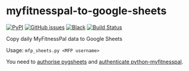 # myfitnesspal-to-google-sheets

[![PyPI](https://img.shields.io/pypi/v/mfp2sheets.svg)](https://pypi.org/project/mfp2sheets/)
[![GitHub issues](https://img.shields.io/github/issues-raw/hbmartin/mfp2sheets.svg)](https://github.com/hbmartin/mfp2sheets/issues)
[![Black](https://img.shields.io/badge/code%20style-black-000000.svg)](https://github.com/ambv/black)
[![Build Status](https://travis-ci.com/hbmartin/mfp2sheets.svg?branch=master)](https://travis-ci.com/hbmartin/mfp2sheets)

Copy daily MyFitnessPal data to Google Sheets

Usage: `mfp_sheets.py <MFP username>`

You need to [authorise pygsheets](https://pygsheets.readthedocs.io/en/stable/authorization.html) and [authenticate python-myfitnesspal](https://github.com/coddingtonbear/python-myfitnesspal#authentication).